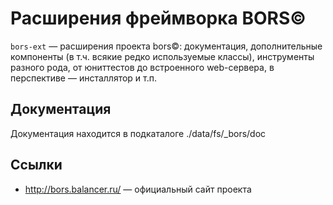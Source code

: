 # Расширения фреймворка BORS©

```bors-ext``` — расширения проекта bors©: документация, дополнительные компоненты
(в т.ч. всякие редко используемые классы), инструменты разного рода,
от юниттестов до встроенного web-сервера, в перспективе — инсталлятор и т.п.

## Документация

Документация находится в подкаталоге
./data/fs/_bors/doc

## Ссылки

* http://bors.balancer.ru/ — официальный сайт проекта
